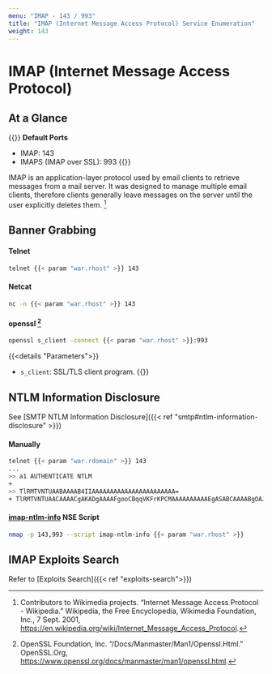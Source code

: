 ```yaml
---
menu: "IMAP - 143 / 993"
title: "IMAP (Internet Message Access Protocol) Service Enumeration"
weight: 143
---
```

# IMAP (Internet Message Access Protocol)

## At a Glance

{{<highlight>}}
**Default Ports**
- IMAP: 143
- IMAPS (IMAP over SSL): 993
{{</highlight>}}

IMAP is an application-layer protocol
used by email clients
to retrieve messages from a mail server.
It was designed to
manage multiple email clients,
therefore clients generally
leave messages on the server
until the user explicitly deletes them.
[^imap-wiki]

## Banner Grabbing

#### Telnet
```sh
telnet {{< param "war.rhost" >}} 143
```

#### Netcat
```sh
nc -n {{< param "war.rhost" >}} 143
```

#### openssl [^openssl]
```sh
openssl s_client -connect {{< param "war.rhost" >}}:993
```
{{<details "Parameters">}}
- `s_client`:  SSL/TLS client program.
{{</details>}}

## NTLM Information Disclosure

See [SMTP NTLM Information Disclosure]({{< ref "smtp#ntlm-information-disclosure" >}})

#### Manually

```sh
telnet {{< param "war.rdomain" >}} 143
...
>> a1 AUTHENTICATE NTLM
+
>> TlRMTVNTUAABAAAAB4IIAAAAAAAAAAAAAAAAAAAAAAA=
+ TlRMTVNTUAACAAAACgAKADgAAAAFgooCBqqVKFrKPCMAAAAAAAAAAEgASABCAAAABgOAJQAAAA9JAEkAUwAwADEAAgAKAEkASQBTADAAMQABAAoASQBJAFMAMAAxAAQACgBJAEkAUwAwADEAAwAKAEkASQBTADAAMQAHAAgAHwMI0VPy1QEAAAAA
```

#### [imap-ntlm-info](https://nmap.org/nsedoc/scripts/imap-ntlm-info.html) NSE Script

```sh
nmap -p 143,993 --script imap-ntlm-info {{< param "war.rhost" >}}
```

## IMAP Exploits Search

Refer to [Exploits Search]({{< ref "exploits-search">}})

[^imap-wiki]: Contributors to Wikimedia projects. “Internet Message Access Protocol - Wikipedia.” Wikipedia, the Free Encyclopedia, Wikimedia Foundation, Inc., 7 Sept. 2001, https://en.wikipedia.org/wiki/Internet_Message_Access_Protocol.
[^openssl]: OpenSSL Foundation, Inc. “/Docs/Manmaster/Man1/Openssl.Html.” OpenSSL.Org, https://www.openssl.org/docs/manmaster/man1/openssl.html.

